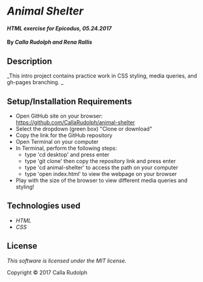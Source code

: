 # _Animal Shelter_

#### _HTML exercise for Epicodus, 05.24.2017_

#### By _**Calla Rudolph and Rena Rallis**_

## Description

_This intro project contains practice work in CSS styling, media queries, and gh-pages branching. _

## Setup/Installation Requirements

* Open GitHub site on your browser: https://github.com/CallaRudolph/animal-shelter
* Select the dropdown (green box) "Clone or download"
* Copy the link for the GitHub repository
* Open Terminal on your computer
* In Terminal, perform the following steps:
  * type 'cd desktop' and press enter
  * type 'git clone' then copy the repository link and press enter
  * type 'cd animal-shelter' to access the path on your computer
  * type 'open index.html' to view the webpage on your browser
* Play with the size of the browser to view different media queries and styling!

## Technologies used

* _HTML_
* _CSS_

## License

_This software is licensed under the MIT license._

Copyright &copy; 2017 Calla Rudolph
